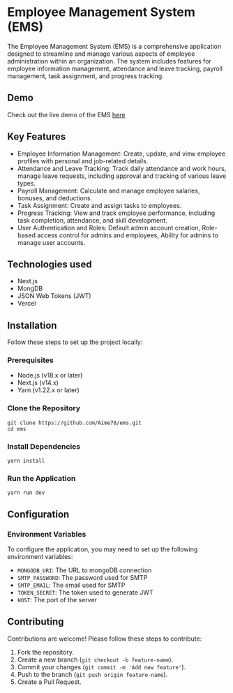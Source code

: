 # Employee Management System (EMS)

The Employee Management System (EMS) is a comprehensive application designed to streamline and manage various aspects of employee administration within an organization. The system includes features for employee information management, attendance and leave tracking, payroll management, task assignment, and progress tracking.

## Demo
Check out the live demo of the EMS [here](https://ems-five-pi.vercel.app/)

## Key Features
- Employee Information Management: Create, update, and view employee profiles with personal and job-related details.
- Attendance and Leave Tracking: Track daily attendance and work hours, manage leave requests, including approval and tracking of various leave types.
- Payroll Management: Calculate and manage employee salaries, bonuses, and deductions.
- Task Assignment: Create and assign tasks to employees.
- Progress Tracking: View and track employee performance, including task completion, attendance, and skill development.
- User Authentication and Roles: Default admin account creation, Role-based access control for admins and employees, Ability for admins to manage user accounts.

## Technologies used
- Next.js
- MongDB
- JSON Web Tokens (JWT)
- Vercel

## Installation
Follow these steps to set up the project locally:

### Prerequisites
- Node.js (v18.x or later)
- Next.js (v14.x)
- Yarn (v1.22.x or later)

### Clone the Repository
```
git clone https://github.com/Aime78/ems.git
cd ems
```
### Install Dependencies
```
yarn install
```
### Run the Application
```
yarn run dev
```
## Configuration
### Environment Variables
To configure the application, you may need to set up the following environment variables:
- `MONGODB_URI`: The URL to mongoDB connection
- `SMTP_PASSWORD`: The password used for SMTP
- `SMTP_EMAIL`: The email used for SMTP
- `TOKEN_SECRET`: The token used to generate JWT
- `HOST`: The port of the server

## Contributing
Contributions are welcome! Please follow these steps to contribute:
1. Fork the repository.
2. Create a new branch (`git checkout -b feature-name`).
3. Commit your changes (`git commit -m 'Add new feature'`).
4. Push to the branch (`git push origin feature-name`).
5. Create a Pull Request.
